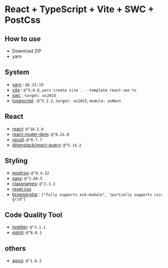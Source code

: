 # React + TypeScript + Vite + SWC + PostCss

## How to use
- Download ZIP
- yarn

## System
- [yarn](https://www.npmjs.com/package/yarn) :  `@1.22.19`
- [vite](https://www.npmjs.com/package/vite) : `@^5.0.8`, `yarn create vite . --template react-swc-ts`
- [swc](https://swc.rs/docs/getting-started) : `target: es2015`
- [typescript](https://www.npmjs.com/package/typescript) : `@^5.2.2`, `target: es2015`, `module: esNext`

## React
- [react](https://www.npmjs.com/package/react): `@^18.2.0`
- [react-router-dom](https://www.npmjs.com/package/react-router-dom): `@^6.21.0`
- [recoil](https://www.npmjs.com/package/recoil): `@^0.7.7`
- [@tanstack/react-query](https://www.npmjs.com/package/@tanstack/react-query): `@^5.14.2`

## Styling
- [postcss](https://www.npmjs.com/package/postcss): `@^8.4.32`
- [sass](https://www.npmjs.com/package/sass): `@^1.69.5`
- [classnames](https://www.npmjs.com/package/classnames): `@^2.3.2`
- [reset.css](https://meyerweb.com/eric/tools/css/reset/)
- [browserslist](https://browsersl.ist/#q=fully+supports+es6-module%2C+partially+supports+css-grid) : `["fully supports es6-module", "partially supports css-grid"]`

## Code Quality Tool
- [prettier](https://www.npmjs.com/package/prettier): `@^3.1.1`
- [eslint](https://www.npmjs.com/package/eslint): `@^8.0.1`

## others
- [axios](https://www.npmjs.com/package/axios): `@^1.6.2`
